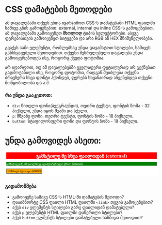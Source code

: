 # CSS დამატების მეთოდები

ამ დავალებაში თქვენ უნდა ივარჯიშოთ CSS-ს დამატებაში HTML ფაილში სამივე გზის გამოყენებით: external, internal და inline CSS-ს გამოყენებით. ამ დავალებაში გამოიყენეთ **მხოლოდ** ტიპის სელექტორები. ასევე ფერებისთვის გამოიყენეთ სიტყვები და არა RGB ან HEX მნიშვნელობები.

გვაქვს სამი ელემენტი, რომლებსაც უნდა დავამატოთ სტილები, სამივეს განსხვავებული მეთოდებით. თქვენი შესრულებული დავალება უნდა გამოიყურებოდეს ისე, როგორც ქვედა ფოტოშია. 

არ იდარდოთ, თუ ამ დავალებებში ყველაფერი დეტალურად არ გექნებათ გადმოტანილი ისე, როგორც ფოტოშია, რადგან შეიძლება თქვენს ბრაუზერს სხვა ფონტი ჰქონდეს, ფერებს სხვანაირად აჩვენებდეს თქვენი მოწყობილობა და ა.შ.



### რა უნდა გააკეთოთ:

- `div`: წითელი ფონი(ბექგრაუნდი), თეთრი ტექსტი, ფონტის ზომა - 32 პიქსელი, უნდა იყოს შუაში და სქელი.
- `p`: მწვანე ფონი, თეთრი ტექსტი, ფონტის ზომა - 18 პიქსელი.
- `button`: სტაფილოსფერი ფონი და ფონტის ზომა - 18 პიქსელი.

# უნდა გამოვიდეს ასეთი:

![dasrulebuli](./dasrulebuli.png)

### გადამოწმება

- გამოიყენე სამივე CSS-ს HTML-ში დამატების მეთოდი?
- დააიმპორტე CSS ფაილი HTML ფაილში `<link>` თეგის გამოყენებით?
- აქვს `div` ელემენტს სტილები გარე ფაილიდან დამატებული?
- აქვს `p` ელემენტს HTML ფაილში დაწერილი სტილები?
- აქვს `button` ელმენტს სტილები დამატებული ხაზშიდა მეთოდით?
